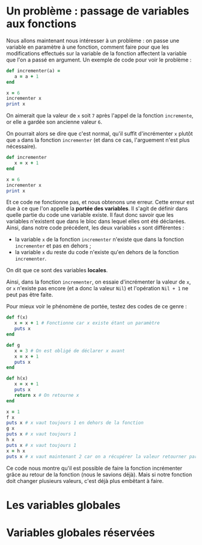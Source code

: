 # Un problème : passage de variables aux fonctions

Nous allons maintenant nous intéresser à un problème : on passe une variable en paramètre à une fonction, comment faire pour que les modifications effectués sur la variable de la fonction affectent la variable que l'on a passé en argument. Un exemple de code pour voir le problème :

```ruby
def incrementer(a) =
   a = a + 1
end

x = 6
incrementer x 
print x 
```

On aimerait que la valeur de `x` soit `7` après l'appel de la fonction `incremente`, or elle a gardée son ancienne valeur `6`. 

On pourrait alors se dire que c'est normal, qu'il suffit d'incrémenter `x` plutôt que `a` dans la fonction `incrementer` (et dans ce cas, l'arguement n'est plus nécessaire).

```ruby
def incrementer
   x = x + 1
end

x = 6
incrementer x 
print x 
```

Et ce code ne fonctionne pas, et nous obtenons une erreur. Cette erreur est due à ce que l'on appelle la **portée des variables**. Il s'agit de définir dans quelle partie du code une variable existe. Il faut donc savoir que les variables n'existent que dans le bloc dans lequel elles ont été déclarées. Ainsi, dans notre code précédent, les deux variables `x` sont différentes :

- la variable `x` de la fonction `incrementer` n'existe que dans la fonction `incrementer` et pas en dehors ;
- la variable `x` du reste du code n'existe qu'en dehors de la fonction `incrementer`.

On dit que ce sont des variables **locales**.

Ainsi, dans la fonction `incrementer`, on essaie d'incrémenter la valeur de `x`, or `x` n'existe pas encore (et a donc la valeur `Nil`) et l'opération `Nil + 1` ne peut pas être faite.

Pour mieux voir le phénomène de portée, testez des codes de ce genre :

```ruby
def f(x)
   x = x + 1 # Fonctionne car x existe étant un paramètre
   puts x
end

def g
   x = 3 # On est obligé de déclarer x avant 
   x = x + 1
   puts x
end

def h(x)
   x = x + 1 
   puts x 
   return x # On retourne x
end

x = 1
f x
puts x # x vaut toujours 1 en dehors de la fonction
g x
puts x # x vaut toujours 1 
h x
puts x # x vaut toujours 1
x = h x 
puts x # x vaut maintenant 2 car on a récupérer la valeur retourner par la fonction h
```

Ce code nous montre qu'il est possible de faire la fonction incrémenter grâce au retour de la fonction (nous le savions déjà). Mais si notre fonction doit changer plusieurs valeurs, c'est déjà plus embêtant à faire.

# Les variables globales

# Variables globales réservées
